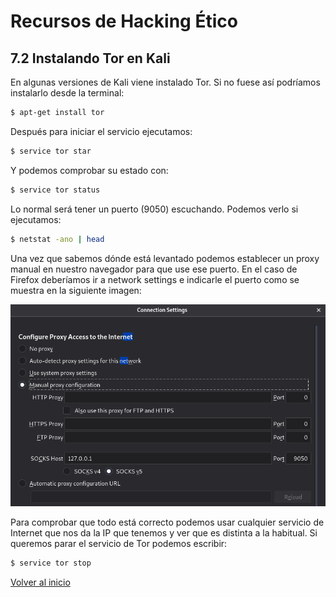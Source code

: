 # Recursos de Hacking Ético

## 7.2 Instalando Tor en Kali

En algunas versiones de Kali viene instalado Tor. Si no fuese así podríamos instalarlo desde la terminal:

```sh
$ apt-get install tor
```

Después para iniciar el servicio ejecutamos:

```sh
$ service tor star
```

Y podemos comprobar su estado con:

```sh
$ service tor status
```

Lo normal será tener un puerto (9050) escuchando. Podemos verlo si ejecutamos:

```sh
$ netstat -ano | head
```

Una vez que sabemos dónde está levantado podemos establecer un proxy manual en nuestro navegador para que use ese puerto. En el caso de Firefox deberíamos ir a network settings e indicarle el puerto como se muestra en la siguiente imagen:

![firefoxtOR](./../../img/firefoxtor.png)

Para comprobar que todo está correcto podemos usar cualquier servicio de Internet que nos da la IP que tenemos y ver que es distinta a la habitual.
Si queremos parar el servicio de Tor podemos escribir:

```sh
$ service tor stop
```

[Volver al inicio](./../../README.md)

